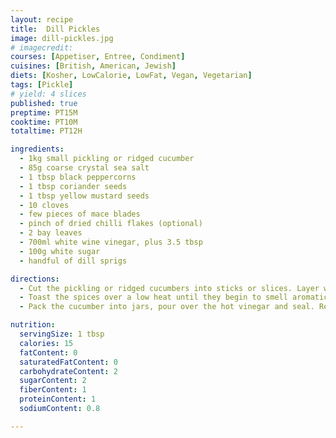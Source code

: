 ```yaml
---
layout: recipe
title:  Dill Pickles
image: dill-pickles.jpg
# imagecredit:
courses: [Appetiser, Entree, Condiment]
cuisines: [British, American, Jewish]
diets: [Kosher, LowCalorie, LowFat, Vegan, Vegetarian]
tags: [Pickle]
# yield: 4 slices
published: true
preptime: PT15M
cooktime: PT10M
totaltime: PT12H

ingredients:
  - 1kg small pickling or ridged cucumber
  - 85g coarse crystal sea salt
  - 1 tbsp black peppercorns
  - 1 tbsp coriander seeds
  - 1 tbsp yellow mustard seeds
  - 10 cloves
  - few pieces of mace blades
  - pinch of dried chilli flakes (optional)
  - 2 bay leaves
  - 700ml white wine vinegar, plus 3.5 tbsp
  - 100g white sugar
  - handful of dill sprigs

directions:
  - Cut the pickling or ridged cucumbers into sticks or slices. Layer with the coarse crystal sea salt in a large bowl, cover and leave overnight. Drain away the brine, then rinse.
  - Toast the spices over a low heat until they begin to smell aromatic. Add the dried chilli flakes last, as these can easily catch. Add the bay, pour in all of the vinegar and sugar, let it dissolve, and bring to a simmer. Add the dill sprigs.
  - Pack the cucumber into jars, pour over the hot vinegar and seal. Ready to eat in 2 weeks, or longer, if you like.

nutrition:
  servingSize: 1 tbsp
  calories: 15
  fatContent: 0
  saturatedFatContent: 0
  carbohydrateContent: 2
  sugarContent: 2
  fiberContent: 1
  proteinContent: 1
  sodiumContent: 0.8

---
```

